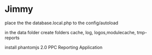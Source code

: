 Jimmy
=====
place the the database.local.php to the config/autoload

in the data folder
 create folders cache, log, logos,modulecache, tmp-reports
 
 
 install phantomjs 2.0
PPC Reporting Application
